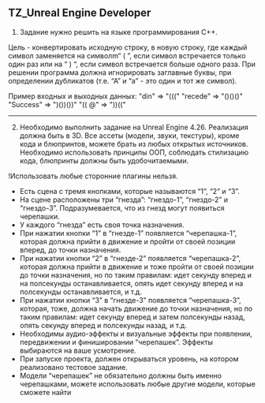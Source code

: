 ## TZ_Unreal Engine Developer

1) Задание нужно решить на языке программирования С++.

Цель - конвертировать исходную строку, в новую строку, где каждый символ заменяется на
символm“ ( ”, если символ встречается только один раз или на “ ) “, если символ встречается больше одного раза. При решении программа должна игнорировать заглавные буквы, при определении дубликатов (т.е. “А” и “а” - это один и тот же символ).

Пример входных и выходных данных:
"din" => "((("
"recede" => "()()()"
"Success" => ")())())"
"(( @" => "))(("

---

2) Необходимо выполнить задание на Unreal Engine 4.26. Реализация должна быть в 3D. Все ассеты (модели, звуки, текстуры), кроме кода и блюпринтов, можете брать из любых открытых источников. Необходимо использовать принципы ООП, соблюдать стилизацию кода, блюпринты должны быть удобочитаемыми.

!Использовать любые сторонние плагины нельзя.

+ Есть сцена с тремя кнопками, которые называются “1”, “2” и “3”.
+ На сцене расположены три “гнезда”: “гнездо-1”, “гнездо-2” и “гнездо-3”. Подразумевается, что из гнезд могут появиться черепашки.
+ У каждого “гнезда” есть своя точка назначения.
+ При нажатии кнопки “1” в “гнезде-1” появляется “черепашка-1”, которая должна прийти в движение и пройти от своей позиции вперед, до точки назначения.
+ При нажатии кнопки “2” в “гнезде-2” появляется “черепашка-2”, которая должна прийти в движение и тоже пройти от своей позиции до точки назначения, но по таким правилам: идет секунду вперед и на полсекунды останавливается, опять идет секунду вперед и на полсекунды останавливается, и т.д. 
+ При нажатии кнопки “3” в “гнезде-3” появляется “черепашка-3”, которая, тоже, должна начать движение до точки назначения, но по таким правилам: идет секунду вперед и затем полсекунды назад, опять секунду вперед и полсекунды назад, и т.д.
+ Необходимы аудио-эффекты и визуальные эффекты при появлении, передвижении и финишировании “черепашек”. Эффекты выбираются на ваше усмотрение.
+ При запуске проекта, должен открываться уровень, на котором реализовано тестовое задание.
+ Модели “черепашек” не обязательно должны быть именно черепашками, можете использовать любые другие модели, которые сможете найти
